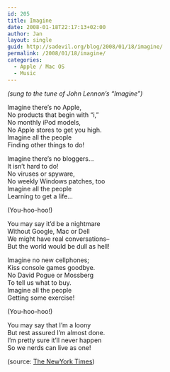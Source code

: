 ```yaml
---
id: 205
title: Imagine
date: 2008-01-18T22:17:13+02:00
author: Jan
layout: single
guid: http://sadevil.org/blog/2008/01/18/imagine/
permalink: /2008/01/18/imagine/
categories:
  - Apple / Mac OS
  - Music
---
```

_(sung to the tune of John Lennon’s “Imagine”)_

Imagine there’s no Apple,  
No products that begin with “i,”  
No monthly iPod models,  
No Apple stores to get you high.  
Imagine all the people  
Finding other things to do!

Imagine there’s no bloggers&#8230;  
It isn’t hard to do!  
No viruses or spyware,  
No weekly Windows patches, too  
Imagine all the people  
Learning to get a life&#8230; 

(You-hoo-hoo!)

You may say it’d be a nightmare  
Without Google, Mac or Dell  
We might have real conversations&#8211;  
But the world would be dull as hell! 

Imagine no new cellphones;  
Kiss console games goodbye.  
No David Pogue or Mossberg  
To tell us what to buy.  
Imagine all the people  
Getting some exercise! 

(You-hoo-hoo!)

You may say that I’m a loony  
But rest assured I’m almost done.  
I’m pretty sure it’ll never happen  
So we nerds can live as one!

(source: <a href="http://www.nytimes.com/2008/01/17/technology/personaltech/17pogue-email.html?_r=1&#038;8ci%20%3E%20r&#038;emc=cir&#038;oref=slogin" target="_blank">The NewYork Times</a>)